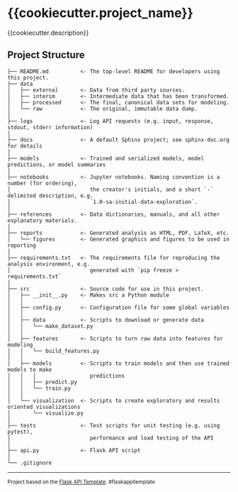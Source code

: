 {{cookiecutter.project_name}}
==============================

{{cookiecutter.description}}

Project Structure
------------

    ├── README.md          <- The top-level README for developers using this project.
	├── data
	│   ├── external       <- Data from third party sources.
	│   ├── interim        <- Intermediate data that has been transformed.
	│   ├── processed      <- The final, canonical data sets for modeling.
	│   └── raw            <- The original, immutable data dump.
	│
	├── logs               <- Log API requests (e.g. input, response, stdout, stderr information)
	│
	├── docs               <- A default Sphinx project; see sphinx-doc.org for details
	│
	├── models             <- Trained and serialized models, model predictions, or model summaries
	│
	├── notebooks          <- Jupyter notebooks. Naming convention is a number (for ordering),
	│                         the creator's initials, and a short `-` delimited description, e.g.
	│                         `1.0-sa-initial-data-exploration`.
	│
	├── references         <- Data dictionaries, manuals, and all other explanatory materials.
	│
	├── reports            <- Generated analysis as HTML, PDF, LaTeX, etc.
	│   └── figures        <- Generated graphics and figures to be used in reporting
	│
	├── requirements.txt   <- The requirements file for reproducing the analysis environment, e.g.
	│                         generated with `pip freeze > requirements.txt`
	│
	├── src                <- Source code for use in this project.
	│   ├── __init__.py    <- Makes src a Python module
	│   │
	│   ├── config.py      <- Configuration file for some global variables
	│   │
	│   ├── data           <- Scripts to download or generate data
	│   │   └── make_dataset.py
	│   │
	│   ├── features       <- Scripts to turn raw data into features for modeling
	│   │   └── build_features.py
	│   │
	│   ├── models         <- Scripts to train models and then use trained models to make
	│   │   │                 predictions
	│   │   ├── predict.py
	│   │   └── train.py
	│   │
	│   └── visualization  <- Scripts to create exploratory and results oriented visualizations
	│       └── visualize.py
	│
	├── tests              <- Test scripts for unit testing (e.g. using pytest), 
	│                         performance and load testing of the API
	│
	├── api.py             <- Flask API script
	│
	└── .gitignore


--------

<p><small>Project based on the <a target="_blank" href="https://github.com/sujitahirrao/flask-api-template">Flask API Template</a>. #flaskappitemplate</small></p>
